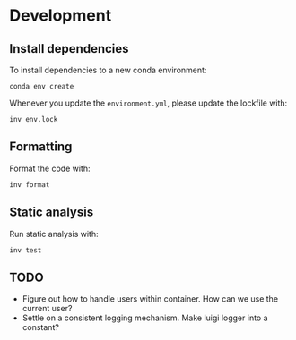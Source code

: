 # Development

## Install dependencies

To install dependencies to a new conda environment:

```
conda env create
```

Whenever you update the `environment.yml`, please update the lockfile with:

```
inv env.lock
```


## Formatting

Format the code with:

```
inv format
```


## Static analysis

Run static analysis with:

```
inv test
```


## TODO

* Figure out how to handle users within container. How can we use the current user?
* Settle on a consistent logging mechanism. Make luigi logger into a constant?

